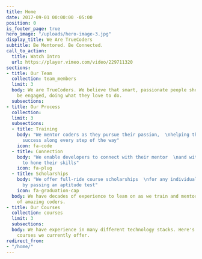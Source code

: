 ```yaml
---
title: Home
date: 2017-09-01 00:00:00 -05:00
position: 0
is_footer_page: true
hero_image: "/uploads/hero-image-3.jpg"
display_title: We Are TrueCoders
subtitle: Be Mentored. Be Connected.
call_to_action:
  title: Watch Intro
  url: https://player.vimeo.com/video/229711320
sections:
- title: Our Team
  collection: team_members
  limit: 3
  body: We are TrueCoders. We believe that smart, passionate people should always
    be engaged, doing what they love to do.
  subsections: 
- title: Our Process
  collection: 
  limit: 3
  subsections:
  - title: Training
    body: "We mentor coders as they pursue their passion,  \nhelping them achieve
      success along every step of the way"
    icon: fa-code
  - title: Connection
    body: "We enable developers to connect with their mentor  \nand with each other
      to hone their skills"
    icon: fa-plug
  - title: Scholarships
    body: "We offer full-ride course scholarships  \nfor any individual who qualifies
      by passing an aptitude test"
    icon: fa-graduation-cap
  body: We have decades of experience to lean on as we train and mentor the next generation
    of amazing coders.
- title: Our Courses
  collection: courses
  limit: 3
  subsections: 
  body: We have experience in many different technology stacks. Here's some of the
    courses we currently offer.
redirect_from:
- "/home/"
---
```


